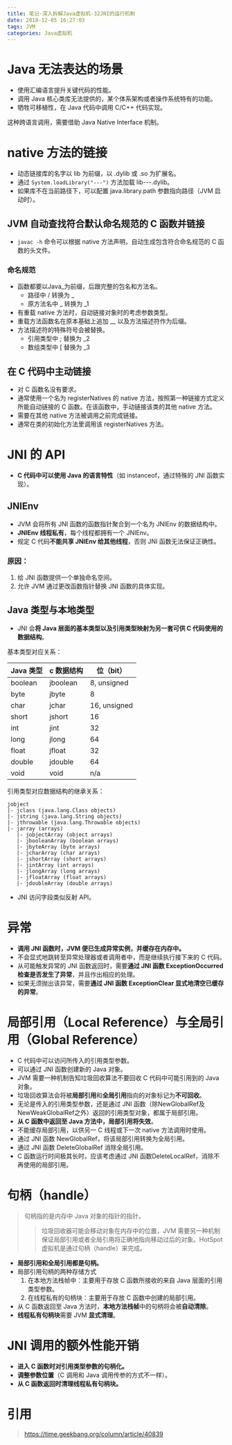 ```yaml
---
title: 笔记-深入拆解Java虚拟机-32JNI的运行机制
date: 2018-12-05 16:27:03
tags: JVM
categories: Java虚拟机
---
```


# Java 无法表达的场景

- 使用汇编语言提升关键代码的性能。
- 调用 Java 核心类库无法提供的，某个体系架构或者操作系统特有的功能。
- 牺牲可移植性，在 Java 代码中调用 C/C++ 代码实现。

这种跨语言调用，需要借助 Java Native Interface 机制。

# native 方法的链接

- 动态链接库的名字以 lib 为前缀，以 .dylib 或 .so 为扩展名。
- 通过 `System.loadLibrary("---")` 方法加载 lib---.dylib。
- 如果库不在当前路径下，可以配置 java.library.path 参数指向路径（JVM 启动时）。

## JVM 自动查找符合默认命名规范的 C 函数并链接

- `javac -h` 命令可以根据 native 方法声明，自动生成包含符合命名规范的 C 函数的头文件。

### 命名规范

-  函数都要以Java_为前缀，后跟完整的包名和方法名。
	- 路径中 / 转换为 \_
	- 原方法名中 \_ 转换为 \_1
- 有重载 native 方法时，自动链接对象时的考虑参数类型。
- 重载方法函数名在原本基础上追加 __ 以及方法描述符作为后缀。
- 方法描述符的特殊符号会被替换。
	- 引用类型中 ; 替换为 \_2
	- 数组类型中 [ 替换为 \_3

## 在 C 代码中主动链接

- 对 C 函数名没有要求。
- 通常使用一个名为 registerNatives 的 native 方法，按照第一种链接方式定义所能自动链接的 C 函数。在该函数中，手动链接该类的其他 native 方法。
- 需要在其他 native 方法被调用之前完成链接。
- 通常在类的初始化方法里调用该 registerNatives 方法。

# JNI 的 API

- **C 代码中可以使用 Java 的语言特性**（如 instanceof，通过特殊的 JNI 函数实现）。

## JNIEnv

- JVM 会将所有 JNI 函数的函数指针聚合到一个名为 JNIEnv 的数据结构中。
- **JNIEnv 线程私有**，每个线程都拥有一个 JNIEnv。
- 规定 C 代码**不能共享 JNIEnv 给其他线程**，否则 JNI 函数无法保证正确性。

### 原因：

1. 给 JNI 函数提供一个单独命名空间。
2. 允许 JVM 通过更改函数指针替换 JNI 函数的具体实现。

## Java 类型与本地类型

- JNI 会**将 Java 层面的基本类型以及引用类型映射为另一套可供 C 代码使用的数据结构**。

基本类型对应关系：

| Java 类型 | c 数据结构 | 位（bit） |
| --------- | --------- | ---------- |
| boolean | jboolean | 8, unsigned |
| byte | jbyte | 8 |
| char | jchar | 16, unsigned |
| short | jshort | 16 |
| int | jint | 32 |
| long | jlong | 64 |
| float | jfloat | 32 |
| double | jdouble | 64 |
| void | void | n/a |

引用类型对应数据结构的继承关系：

```
jobject
|- jclass (java.lang.Class objects)
|- jstring (java.lang.String objects)
|- jthrowable (java.lang.Throwable objects)
|- jarray (arrays)
   |- jobjectArray (object arrays)
   |- jbooleanArray (boolean arrays)
   |- jbyteArray (byte arrays)
   |- jcharArray (char arrays)
   |- jshortArray (short arrays)
   |- jintArray (int arrays)
   |- jlongArray (long arrays)
   |- jfloatArray (float arrays)
   |- jdoubleArray (double arrays)
```

- JNI 访问字段类似反射 API。

# 异常

- **调用 JNI 函数时，JVM 便已生成异常实例，并缓存在内存中。**
- 不会显式地跳转至异常处理器或者调用者中，而是继续执行接下来的 C 代码。
- 从可能触发异常的 JNI 函数返回时，需要**通过 JNI 函数 ExceptionOccurred 检查是否发生了异常**，并且作出相应的处理。
- 如果无须抛出该异常，需要**通过 JNI 函数 ExceptionClear 显式地清空已缓存的异常**。

# 局部引用（Local Reference）与全局引用（Global Reference）

- C 代码中可以访问所传入的引用类型参数。
- 可以通过 JNI 函数创建新的 Java 对象。
- JVM 需要一种机制告知垃圾回收算法不要回收 C 代码中可能引用到的 Java 对象。
- 垃圾回收算法会将被**局部引用**和**全局引用**指向的对象标记为**不可回收**。
- 无论是传入的引用类型参数，还是通过 JNI 函数（除NewGlobalRef及NewWeakGlobalRef之外）返回的引用类型对象，都属于局部引用。
- **从 C 函数中返回至 Java 方法中，局部引用将失效**。
- 不能缓存局部引用，以供另一 C 线程或下一次 native 方法调用时使用。
- 通过 JNI 函数 NewGlobalRef，将该局部引用转换为全局引用。
- 通过 JNI 函数 DeleteGlobalRef 消除全局引用。
- C 函数运行时间极其长时，应该考虑通过 JNI 函数DeleteLocalRef，消除不再使用的局部引用。

# 句柄（handle）

> 句柄指的是内存中 Java 对象的指针的指针。
>> 垃圾回收器可能会移动对象在内存中的位置，JVM 需要另一种机制保证局部引用或者全局引用将正确地指向移动过后的对象。HotSpot 虚拟机是通过句柄（handle）来完成。

- **局部引用和全局引用都是句柄。**
- 局部引用句柄的两种存储方式
	1. 在本地方法栈帧中：主要用于存放 C 函数所接收的来自 Java 层面的引用类型参数。
	2. 在线程私有的句柄块：主要用于存放 C 函数中创建的局部引用。
- 从 C 函数返回至 Java 方法时，**本地方法栈帧**中的句柄将会被**自动清除**。
- **线程私有句柄块**需要 JVM **显式清理**。

# JNI 调用的额外性能开销

- **进入 C 函数时对引用类型参数的句柄化。**
- **调整参数位置**（C 调用和 Java 调用传参的方式不一样）。
- **从 C 函数返回时清理线程私有句柄块。**

# 引用

> https://time.geekbang.org/column/article/40839